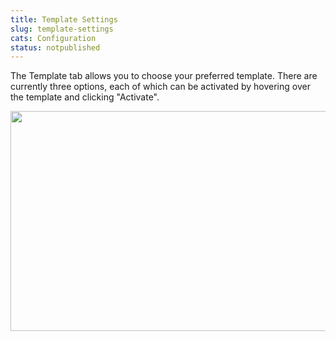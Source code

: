 ```yaml
---
title: Template Settings
slug: template-settings
cats: Configuration
status: notpublished
---
```



  <p>
    The Template tab allows you to choose your preferred template. There are currently three options, each of which can be activated by hovering over the template and clicking "Activate".&nbsp;
  </p>
  <p>
    <img class="alignnone size-full wp-image-1567" src="https://www.checkoutwc.com/wp-content/uploads/2018/11/Screenshot-2018-11-01-10.21.20.png" alt="" width="1099" height="352" />
  </p>
